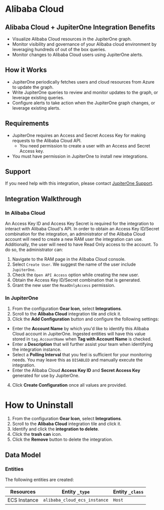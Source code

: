 # Alibaba Cloud

## Alibaba Cloud + JupiterOne Integration Benefits

- Visualize Alibaba Cloud resources in the JupiterOne graph.
- Monitor visibility and governance of your Alibaba cloud environment by
  leveraging hundreds of out of the box queries.
- Monitor changes to Alibaba Cloud users using JupiterOne alerts.

## How it Works

- JupiterOne periodically fetches users and cloud resources from Azure to update
  the graph.
- Write JupiterOne queries to review and monitor updates to the graph, or
  leverage existing queries.
- Configure alerts to take action when the JupiterOne graph changes, or leverage
  existing alerts.

## Requirements

- JupiterOne requires an Access and Secret Access Key for making requests to the
  Alibaba Cloud API.
  - You need permission to create a user with an Access and Secret Access key.
- You must have permission in JupiterOne to install new integrations.

## Support

If you need help with this integration, please contact
[JupiterOne Support](https://support.jupiterone.io).

## Integration Walkthrough

### In Alibaba Cloud

An Access Key ID and Access Key Secret is required for the integration to
interact with Alibaba Cloud's API. In order to obtain an Access Key ID/Secret
combination for the integration, an administrator of the Alibaba Cloud account
will need to create a new RAM user the integration can use. Additionally, the
user will need to have Read Only access to the account. To do so, the
administrator can:

1. Navigate to the RAM page in the Alibaba Cloud console.
2. Select `Create User`. We suggest the name of the user include `JupiterOne`.
3. Check the `Open API Access` option while creating the new user.
4. Obtain the Access Key ID/Secret combination that is generated.
5. Grant the new user the `ReadOnlyAccess` permission.

### In JupiterOne

1. From the configuration **Gear Icon**, select **Integrations**.
2. Scroll to the **Alibaba Cloud** integration tile and click it.
3. Click the **Add Configuration** button and configure the following settings:

- Enter the **Account Name** by which you'd like to identify this Alibaba Cloud
  account in JupiterOne. Ingested entities will have this value stored in
  `tag.AccountName` when **Tag with Account Name** is checked.
- Enter a **Description** that will further assist your team when identifying
  the integration instance.
- Select a **Polling Interval** that you feel is sufficient for your monitoring
  needs. You may leave this as `DISABLED` and manually execute the integration.
- Enter the Alibaba Cloud **Access Key ID** and **Secret Access Key** generated
  for use by JupiterOne.

4. Click **Create Configuration** once all values are provided.

# How to Uninstall

1. From the configuration **Gear Icon**, select **Integrations**.
2. Scroll to the **Alibaba Cloud** integration tile and click it.
3. Identify and click the **integration to delete**.
4. Click the **trash can** icon.
5. Click the **Remove** button to delete the integration.

<!-- {J1_DOCUMENTATION_MARKER_START} -->
<!--
********************************************************************************
NOTE: ALL OF THE FOLLOWING DOCUMENTATION IS GENERATED USING THE
"j1-integration document" COMMAND. DO NOT EDIT BY HAND! PLEASE SEE THE DEVELOPER
DOCUMENTATION FOR USAGE INFORMATION:

https://github.com/JupiterOne/sdk/blob/main/docs/integrations/development.md
********************************************************************************
-->

## Data Model

### Entities

The following entities are created:

| Resources    | Entity `_type`               | Entity `_class` |
| ------------ | ---------------------------- | --------------- |
| ECS Instance | `alibaba_cloud_ecs_instance` | `Host`          |

<!--
********************************************************************************
END OF GENERATED DOCUMENTATION AFTER BELOW MARKER
********************************************************************************
-->
<!-- {J1_DOCUMENTATION_MARKER_END} -->
